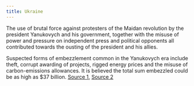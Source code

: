 ```yaml
---
title: Ukraine
---
```

The use of brutal force against protesters of the Maidan revolution by the president Yanukovych and his government, together with the misuse of power and pressure on independent press and political opponents all contributed towards the ousting of the president and his allies.

Suspected forms of embezzlement common in the Yanukovych era include theft, corrupt awarding of projects, rigged energy prices and the misuse of carbon-emissions allowances. It is believed the total sum embezzled could be as high as $37 billion.
[Source 1](https://www.bbc.com/news/world-europe-25182830), [Source 2](https://www.politico.eu/article/eu-takes-yanukovych-aides-off-blacklist/)
